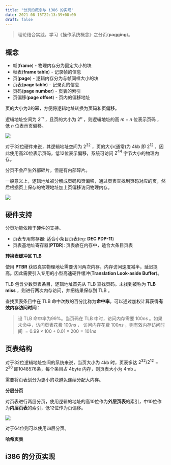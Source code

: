 ```yaml
---
title: "分页的概念与 i386 的实现"
date: 2021-08-15T22:13:39+08:00
draft: false
---
```

> 理论结合实践，学习《操作系统概念》之分页(**pagging**)。

## 概念
* 帧(**frame**) - 物理内存分为固定大小的块
* 帧表(**frame table**) - 记录帧的信息
* 页(**page**) - 逻辑内存分为与帧同样大小的块
* 页表(**page table**) - 记录页的信息
* 页码(**page number**) - 页表的索引
* 页偏移(**page offset**) - 页内的偏移地址

页的大小为2的幂，方便将逻辑地址转换为页码和页偏移。

逻辑地址空间为 $2^m$ ，且页的大小为 $2^n$ ，则逻辑地址的高 $m-n$ 位表示页码 ，低 $n$ 位表示页偏移。

![](/images/pagging-01.png)

对于32位硬件来说，其逻辑地址空间为 $2^{32}$ ，页的大小(通常)为 4kb 即 $2^{12}$ ，因此使用高20位表示页码，低12位表示偏移，系统可访问 $2^{44}$ 字节大小的物理内存。

分页不会产生外部碎片，但是有内部碎片。

一般意义上，逻辑地址被分解成页码和页偏移，通过页表查找到页码对应的页，然后根据页上保存的物理地址加上页偏移访问物理内存。

![](/images/pagging-02.png)

## 硬件支持
分页功能依赖于硬件的支持。

* 页表专用寄存器: 适合小条目页表(eg: **DEC PDP-11**)
* 页表基地址寄存器(**PTBR**): 页表放在内存中，适合大条目页表

**转换表缓冲区 TLB**

使用 **PTBR** 获取真实物理地址需要访问两次内存，内存访问速度减半，延迟提高。因此需要引入专用的小型高速硬件缓冲(**Translation Look-aside Buffer**)。

TLB 包含少数页表条目，逻辑地址首先从 TLB 查找页码。未找到被称为 **TLB miss** ，则进行两次内存访问，并把结果保存到 TLB 。

查找页表条目中在 TLB 命中次数的百分比称为**命中率**。可以通过加权计算获得**有效内存访问时间**：
> 设 TLB 命中率为99%。当页码在 TLB 中时，访问内存需要 $100ns$ 。如果未命中，访问页表花费 $100ns$ ， 访问内存花费 $100ns$ ，则有效内存访问时间 $= 0.99\times100+0.01\times200 = 101ns$

## 页表结构
对于32位逻辑地址空间的系统来说，当页大小为 4kb 时，页表多达 $2^{32}/2^{12} = 2^{20}$ 即1048576条，每个条目占 4byte 内存，则页表大小为 4mb 。

需要将页表划分为更小的块避免连续分配大内存。

**分层分页**

对页表进行两层分页，使用逻辑的地址的高10位作为**外层页表**的索引，中10位作为**内层页表**的索引，低12位作为页偏移。

![](/images/pagging-03.png)

对于64位则可以使用四层分页。

**哈希页表**

## i386 的分页实现
